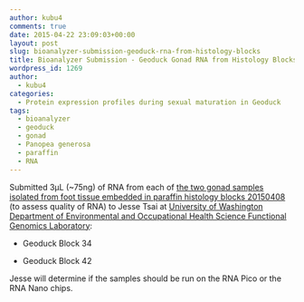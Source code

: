 ```yaml
---
author: kubu4
comments: true
date: 2015-04-22 23:09:03+00:00
layout: post
slug: bioanalyzer-submission-geoduck-rna-from-histology-blocks
title: Bioanalyzer Submission - Geoduck Gonad RNA from Histology Blocks
wordpress_id: 1269
author:
  - kubu4
categories:
  - Protein expression profiles during sexual maturation in Geoduck
tags:
  - bioanalyzer
  - geoduck
  - gonad
  - Panopea generosa
  - paraffin
  - RNA
---
```


Submitted 3μL (~75ng) of RNA from each of [the two gonad samples isolated from foot tissue embedded in paraffin histology blocks 20150408](2015/04/08/rna-isolation-geoduck-foot-in-paraffin-histology-blocks.html) (to assess quality of RNA) to Jesse Tsai at [University of Washington Department of Environmental and Occupational Health Science Functional Genomics Laboratory](https://depts.washington.edu/ceeh/members/core-services.html):




    
  * Geoduck Block 34

    
  * Geoduck Block 42



Jesse will determine if the samples should be run on the RNA Pico or the RNA Nano chips.
